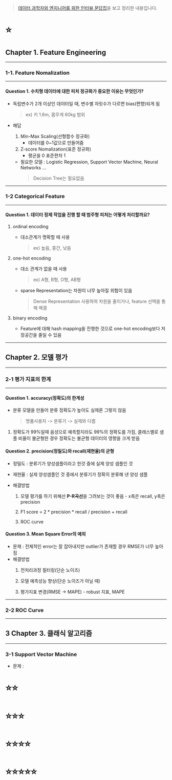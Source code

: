 > [데이터 과학자와 엔지니어를 위한 인터뷰 문답집](https://www.kyobobook.co.kr/product/detailViewKor.laf?ejkGb=KOR&barcode=9791190665230)을 보고 정리한 내용입니다.

# ⭐️

## Chapter 1. Feature Engineering
---

### 1-1. Feature Nomalization

---

#### Question 1. 수치형 데이터에 대한 피처 정규화가 중요한 이유는 무엇인가?

- 독립변수가 2개 이상인 데이터일 때, 변수별 자릿수가 다르면 bias(편향)되게 됨
    > ex) 키 1.6m, 몸무게 60kg 범위

- 해답
    1. Min-Max Scaling(선형함수 정규화)
        - 데이터를 0~1값으로 만들어줌
    2. Z-score Nomalization(표준 정규화)
        - 평균을 0 표준편차 1

    - 필요한 모델 : Logistic Regression, Support Vector Machine, Neural Networks ...
        > Decision Tree는 필요없음

---

### 1-2 Categorical Feature

---

#### Question 1. 데이터 정제 작업을 진행 할 때 범주형 피처는 어떻게 처리할까요?

1. ordinal encoding
    - 대소관계가 명확할 때 사용
        > ex) 높음, 중간, 낮음 
2. one-hot encoding
    - 대소 관계가 없을 때 사용
        > ex) A형, B형, O형, AB형
    - sparse Representation는 차원이 너무 높아질 위험이 있음 
        > Dense Representation 사용하여 차원을 줄이거나, feature 선택을 통해 해결

3. binary encoding
    - Feature에 대해 hash mapping을 진행한 것으로 one-hot encoding보다 저장공간을 줄일 수 있음

---

## Chapter 2. 모델 평가

---

### 2-1 평가 지표의 한계

---

#### Question 1. accuracy(정확도)의 한계성

- 분류 모델을 만들어 분류 정확도가 높아도 실제론 그렇지 않음
    > 명품사용자 -> 분류기 -> 실제와 다름

1. 정확도가 99%일때 음성으로 예측할지라도 99%의 정확도를 가짐, 클래스별로 샘플 비율이 불균형한 경우 정확도는 불균형 데이터의 영향을 크게 받음


#### Question 2. precision(정밀도)와 recall(재현율)의 균형

- 정밀도 : 분류기가 양성샘플이라고 한것 중에 실제 양성 샘플인 것
- 재현율 : 실제 양성샘플인 것 중에서 분류기가 정확히 분류해 낸 양성 샘플

- 해결방법
    1. 모델 평가를 하기 위해선 **P-R곡선**을 그려보는 것이 좋음
      - x축은 recall, y축은 precision

    2. F1 score = 2 * precision * recall / precision + recall

    3. ROC curve

#### Question 3. Mean Square Error의 예외

- 문제 : 전체적인 error는 잘 잡아내지만 outlier가 존재할 경우 RMSE가 너무 높아짐
- 해결방법
    1. 전처리과정 필터링(단순 노이즈)

    2. 모델 예측성능 향상(단순 노이즈가 아닐 때)

    3. 평가지표 변경(RMSE -> MAPE)
      - robust 지표, MAPE

---
### 2-2 ROC Curve

---

## 3 Chapter 3. 클래식 알고리즘

---

### 3-1 Support Vector Machine

- 문제 : 


# ⭐️⭐️


# ⭐️⭐️⭐️


# ⭐️⭐️⭐️⭐️


# ⭐️⭐️⭐️⭐️⭐️
